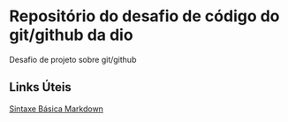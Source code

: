 # Repositório do desafio de código do git/github da dio
Desafio de projeto sobre git/github

## Links Úteis
[Sintaxe Básica Markdown](https://www.markdownguide.org/getting-started/)
